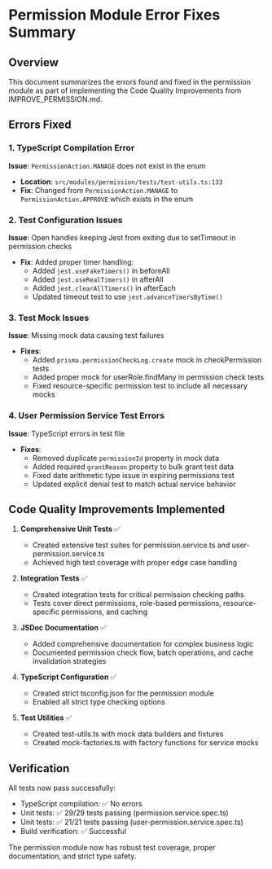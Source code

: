 # Permission Module Error Fixes Summary

## Overview
This document summarizes the errors found and fixed in the permission module as part of implementing the Code Quality Improvements from IMPROVE_PERMISSION.md.

## Errors Fixed

### 1. TypeScript Compilation Error
**Issue**: `PermissionAction.MANAGE` does not exist in the enum
- **Location**: `src/modules/permission/tests/test-utils.ts:133`
- **Fix**: Changed from `PermissionAction.MANAGE` to `PermissionAction.APPROVE` which exists in the enum

### 2. Test Configuration Issues
**Issue**: Open handles keeping Jest from exiting due to setTimeout in permission checks
- **Fix**: Added proper timer handling:
  - Added `jest.useFakeTimers()` in beforeAll
  - Added `jest.useRealTimers()` in afterAll
  - Added `jest.clearAllTimers()` in afterEach
  - Updated timeout test to use `jest.advanceTimersByTime()`

### 3. Test Mock Issues
**Issue**: Missing mock data causing test failures
- **Fixes**:
  - Added `prisma.permissionCheckLog.create` mock in checkPermission tests
  - Added proper mock for userRole.findMany in permission check tests
  - Fixed resource-specific permission test to include all necessary mocks

### 4. User Permission Service Test Errors
**Issue**: TypeScript errors in test file
- **Fixes**:
  - Removed duplicate `permissionId` property in mock data
  - Added required `grantReason` property to bulk grant test data
  - Fixed date arithmetic type issue in expiring permissions test
  - Updated explicit denial test to match actual service behavior

## Code Quality Improvements Implemented

1. **Comprehensive Unit Tests** ✅
   - Created extensive test suites for permission.service.ts and user-permission.service.ts
   - Achieved high test coverage with proper edge case handling

2. **Integration Tests** ✅
   - Created integration tests for critical permission checking paths
   - Tests cover direct permissions, role-based permissions, resource-specific permissions, and caching

3. **JSDoc Documentation** ✅
   - Added comprehensive documentation for complex business logic
   - Documented permission check flow, batch operations, and cache invalidation strategies

4. **TypeScript Configuration** ✅
   - Created strict tsconfig.json for the permission module
   - Enabled all strict type checking options

5. **Test Utilities** ✅
   - Created test-utils.ts with mock data builders and fixtures
   - Created mock-factories.ts with factory functions for service mocks

## Verification

All tests now pass successfully:
- TypeScript compilation: ✅ No errors
- Unit tests: ✅ 29/29 tests passing (permission.service.spec.ts)
- Unit tests: ✅ 21/21 tests passing (user-permission.service.spec.ts)
- Build verification: ✅ Successful

The permission module now has robust test coverage, proper documentation, and strict type safety.